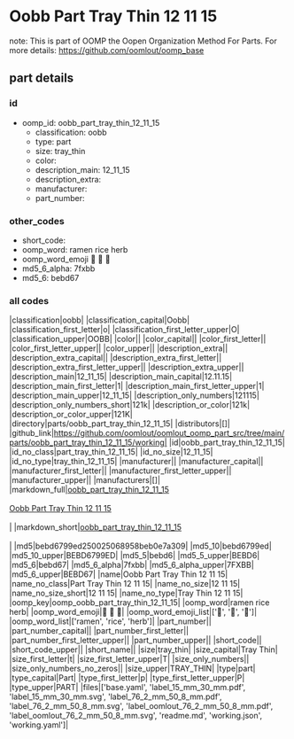 # Oobb Part Tray Thin 12 11 15  

note: This is part of OOMP the Oopen Organization Method For Parts. For more details: https://github.com/oomlout/oomp_base

##  part details





### id
* oomp_id: oobb_part_tray_thin_12_11_15
  * classification: oobb
  * type: part
  * size: tray_thin
  * color: 
  * description_main: 12_11_15
  * description_extra: 
  * manufacturer: 
  * part_number: 

### other_codes
* short_code: 
* oomp_word: ramen rice herb
* oomp_word_emoji :ramen: :rice: :herb:
* md5_6_alpha: 7fxbb
* md5_6: bebd67

### all codes 
|classification|oobb|
|classification_capital|Oobb|
|classification_first_letter|o|
|classification_first_letter_upper|O|
|classification_upper|OOBB|
|color||
|color_capital||
|color_first_letter||
|color_first_letter_upper||
|color_upper||
|description_extra||
|description_extra_capital||
|description_extra_first_letter||
|description_extra_first_letter_upper||
|description_extra_upper||
|description_main|12_11_15|
|description_main_capital|12.11.15|
|description_main_first_letter|1|
|description_main_first_letter_upper|1|
|description_main_upper|12_11_15|
|description_only_numbers|121115|
|description_only_numbers_short|121k|
|description_or_color|121k|
|description_or_color_upper|121K|
|directory|parts/oobb_part_tray_thin_12_11_15|
|distributors|[]|
|github_link|https://github.com/oomlout/oomlout_oomp_part_src/tree/main/parts/oobb_part_tray_thin_12_11_15/working|
|id|oobb_part_tray_thin_12_11_15|
|id_no_class|part_tray_thin_12_11_15|
|id_no_size|12_11_15|
|id_no_type|tray_thin_12_11_15|
|manufacturer||
|manufacturer_capital||
|manufacturer_first_letter||
|manufacturer_first_letter_upper||
|manufacturer_upper||
|manufacturers|[]|
|markdown_full|[oobb_part_tray_thin_12_11_15](https://github.com/oomlout/oomlout_oomp_part_src/tree/main/parts/oobb_part_tray_thin_12_11_15/working)<br>[](https://github.com/oomlout/oomlout_oomp_part_src/tree/main/parts/oobb_part_tray_thin_12_11_15/working)<br>[Oobb Part Tray Thin 12 11 15](https://github.com/oomlout/oomlout_oomp_part_src/tree/main/parts/oobb_part_tray_thin_12_11_15/working)<br><br>|
|markdown_short|[oobb_part_tray_thin_12_11_15](https://github.com/oomlout/oomlout_oomp_part_src/tree/main/parts/oobb_part_tray_thin_12_11_15/working)<br><br>|
|md5|bebd6799ed250025068958beb0e7a309|
|md5_10|bebd6799ed|
|md5_10_upper|BEBD6799ED|
|md5_5|bebd6|
|md5_5_upper|BEBD6|
|md5_6|bebd67|
|md5_6_alpha|7fxbb|
|md5_6_alpha_upper|7FXBB|
|md5_6_upper|BEBD67|
|name|Oobb Part Tray Thin 12 11 15|
|name_no_class|Part Tray Thin 12 11 15|
|name_no_size|12 11 15|
|name_no_size_short|12 11 15|
|name_no_type|Tray Thin 12 11 15|
|oomp_key|oomp_oobb_part_tray_thin_12_11_15|
|oomp_word|ramen rice herb|
|oomp_word_emoji|:ramen: :rice: :herb:|
|oomp_word_emoji_list|[':ramen:', ':rice:', ':herb:']|
|oomp_word_list|['ramen', 'rice', 'herb']|
|part_number||
|part_number_capital||
|part_number_first_letter||
|part_number_first_letter_upper||
|part_number_upper||
|short_code||
|short_code_upper||
|short_name||
|size|tray_thin|
|size_capital|Tray Thin|
|size_first_letter|t|
|size_first_letter_upper|T|
|size_only_numbers||
|size_only_numbers_no_zeros||
|size_upper|TRAY_THIN|
|type|part|
|type_capital|Part|
|type_first_letter|p|
|type_first_letter_upper|P|
|type_upper|PART|
|files|['base.yaml', 'label_15_mm_30_mm.pdf', 'label_15_mm_30_mm.svg', 'label_76_2_mm_50_8_mm.pdf', 'label_76_2_mm_50_8_mm.svg', 'label_oomlout_76_2_mm_50_8_mm.pdf', 'label_oomlout_76_2_mm_50_8_mm.svg', 'readme.md', 'working.json', 'working.yaml']|
